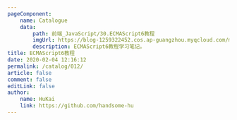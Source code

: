 ```yaml
---
pageComponent:
    name: Catalogue
    data:
        path: 前端_JavaScript/30.ECMAScript6教程
        imgUrl: https://blog-1259322452.cos.ap-guangzhou.myqcloud.com/my/catalog.png
        description: ECMAScript6教程学习笔记。
title: ECMAScript6教程
date: 2020-02-04 12:16:12
permalink: /catalog/012/
article: false
comment: false
editLink: false
author:
    name: HuKai
    link: https://github.com/handsome-hu
---
```

